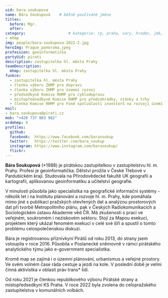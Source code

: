 ```yaml
---
uid: bara.soukupova
name: Bára Soukupová 	# běžně používáné jméno
titles:
  before: Mgr.
  after:
category:                 	# kategorie: rp, praha, vary, hradec, jmk, senat
- mhmp
img: people/bara-soukupova-2022-2.jpg
heroImg: Prague_panorama.jpeg
profession: geoinformatička
partyUid: pirati
description: zastupitelka hl. města Prahy
teamDescription:
  mhmp: zastupitelka hl. města Prahy
funkce:
  - zastupitelka hl. města Prahy
  - členka výboru ZHMP pro dopravu
  - členka výboru ZHMP pro územní rozvoj
  - předsedkyně Komise RHMP pro cyklodopravu
  - místopředsedkyně Komise RHMP pro předzahrádky, stánky a trhy
  - členka Komise RHMP pro Fond spoluúčasti investorů na rozvoji území
mail:
- bara.soukupova@pirati.cz
mob: "+420 737 803 982"
ordmhmp: 9
profiles:
  github:       
  facebook:  https://www.facebook.com/barasoukup  
  twitter:   https://twitter.com/bara_soukup  
  instagram: https://www.instagram.com/barasoukup/
  flickr:		  
---
```


**Bára Soukupová** (*1988) je pirátskou zastupitelkou v zastupitelstvu hl. m. Prahy. Profesí je geoinformatička. Dětství prožila v České Třebové v Pardubickém kraji. Studovala na Přírodovědecké fakultě UK geografii a kartografii, aplikovanou geoinformatiku a učitelství geografie. 

V minulosti působila jako specialistka na geografické informační systémy - několik let i na Institutu plánování a rozvoje hl. m. Prahy, kde pomáhala mimo jiné s publikací pražských otevřených dat a analýzou prostorových dat při tvorbě Metropolitního plánu, pak v Českých Radiokomunikacích a Sociologickém ústavu Akademie věd ČR. Má zkušenosti s prací ve veřejném, soukromém i neziskovém sektoru. Stojí za Mapou exekucí, projektem který ukázal fenomém exekucí v celé své šíři a spustil o tomto problému celospolečenskou diskuzi.

Bára je registrovanou příznivkyní Pirátů od roku 2013, do strany jsem vstoupila v roce 2016. Působila v Poslanecké sněmovně v rámci pirátského analytického týmu jako e-government specialistka.

Kromě map se zajímá i o územní plánování, urbanismus a veřejné prostory. Ve svém volném čase ráda cestuje a jezdí na kole. V poslední době je velmi činná aktivistka v oblasti práv trans* lidí.

Od roku 2021 je členkou republikového výboru Pirátské strany a místopředsedkyní KS Praha. V roce 2022 byla zvolena do celopražského zastupitelstva v komunálních volbách.
